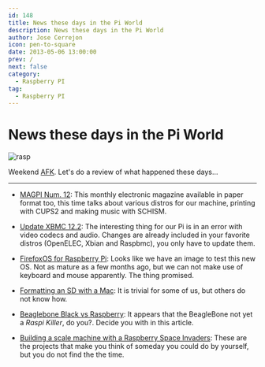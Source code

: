 ```yaml
---
id: 148
title: News these days in the Pi World
description: News these days in the Pi World
author: Jose Cerrejon
icon: pen-to-square
date: 2013-05-06 13:00:00
prev: /
next: false
category:
  - Raspberry PI
tag:
  - Raspberry PI
---
```


# News these days in the Pi World

![rasp](/images/01_RaspberryPi.jpg)

Weekend [AFK](http://en.wiktionary.org/wiki/AFK). Let's do a review of what happened these days...

- - -

* [MAGPI Num. 12](http://www.themagpi.com/en/issue/12): This monthly electronic magazine available in paper format too, this time talks about various distros for our machine, printing with CUPS2 and making music with SCHISM.

* [Update XBMC 12.2](http://xbmc.org/natethomas/2013/05/03/xbmc-12-2-even-more-frodo/): The interesting thing for our Pi is in an error with video codecs and audio. Changes are already included in your favorite distros (OpenELEC, Xbian and Raspbmc), you only have to update them.

* [FirefoxOS for Raspberry Pi](http://www.philipp-wagner.com/blog/2013/04/firefox-os-for-raspberry-pi-now-available/): Looks like we have an image to test this new OS. Not as mature as a few months ago, but we can not make use of keyboard and mouse apparently. The thing promised.

* [Formatting an SD with a Mac](http://trevorappleton.blogspot.com.es/2013/04/formatting-sd-card-with-mac.html): It is trivial for some of us, but others do not know how.

* [Beaglebone Black vs Raspberry](http://www.cnx-software.com/2013/04/25/beaglebone-black-vs-raspberry-pi-features-and-price-comparison/): It appears that the BeagleBone not yet a *Raspi Killer*, do you?. Decide you with in this article.

* [Building a scale machine with a Raspberry Space Invaders](http://blog.makezine.com/2013/05/03/building-a-scaled-down-space-invaders-game-with-raspberry-pi/): These are the projects that make you think of someday you could do by yourself, but you do not find the the time.
